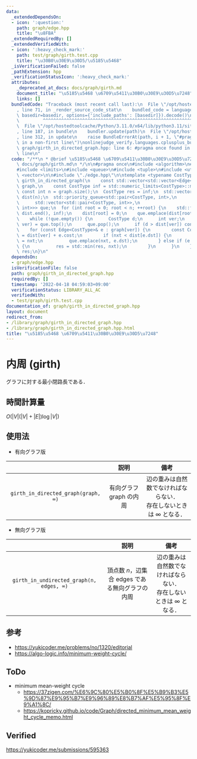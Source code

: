 ```yaml
---
data:
  _extendedDependsOn:
  - icon: ':question:'
    path: graph/edge.hpp
    title: "\u8FBA"
  _extendedRequiredBy: []
  _extendedVerifiedWith:
  - icon: ':heavy_check_mark:'
    path: test/graph/girth.test.cpp
    title: "\u30B0\u30E9\u30D5/\u5185\u5468"
  _isVerificationFailed: false
  _pathExtension: hpp
  _verificationStatusIcon: ':heavy_check_mark:'
  attributes:
    _deprecated_at_docs: docs/graph/girth.md
    document_title: "\u5185\u5468 \u6709\u5411\u30B0\u30E9\u30D5\u7248"
    links: []
  bundledCode: "Traceback (most recent call last):\n  File \"/opt/hostedtoolcache/Python/3.11.0/x64/lib/python3.11/site-packages/onlinejudge_verify/documentation/build.py\"\
    , line 71, in _render_source_code_stat\n    bundled_code = language.bundle(stat.path,\
    \ basedir=basedir, options={'include_paths': [basedir]}).decode()\n          \
    \         ^^^^^^^^^^^^^^^^^^^^^^^^^^^^^^^^^^^^^^^^^^^^^^^^^^^^^^^^^^^^^^^^^^^^^^^^^^^^^^^^^\n\
    \  File \"/opt/hostedtoolcache/Python/3.11.0/x64/lib/python3.11/site-packages/onlinejudge_verify/languages/cplusplus.py\"\
    , line 187, in bundle\n    bundler.update(path)\n  File \"/opt/hostedtoolcache/Python/3.11.0/x64/lib/python3.11/site-packages/onlinejudge_verify/languages/cplusplus_bundle.py\"\
    , line 312, in update\n    raise BundleErrorAt(path, i + 1, \"#pragma once found\
    \ in a non-first line\")\nonlinejudge_verify.languages.cplusplus_bundle.BundleErrorAt:\
    \ graph/girth_in_directed_graph.hpp: line 6: #pragma once found in a non-first\
    \ line\n"
  code: "/**\n * @brief \u5185\u5468 \u6709\u5411\u30B0\u30E9\u30D5\u7248\n * @docs\
    \ docs/graph/girth.md\n */\n\n#pragma once\n#include <algorithm>\n#include <functional>\n\
    #include <limits>\n#include <queue>\n#include <tuple>\n#include <utility>\n#include\
    \ <vector>\n\n#include \"./edge.hpp\"\n\ntemplate <typename CostType>\nCostType\
    \ girth_in_directed_graph(\n    const std::vector<std::vector<Edge<CostType>>>&\
    \ graph,\n    const CostType inf = std::numeric_limits<CostType>::max()) {\n \
    \ const int n = graph.size();\n  CostType res = inf;\n  std::vector<CostType>\
    \ dist(n);\n  std::priority_queue<std::pair<CostType, int>,\n                \
    \      std::vector<std::pair<CostType, int>>,\n                      std::greater<std::pair<CostType,\
    \ int>>> que;\n  for (int root = 0; root < n; ++root) {\n    std::fill(dist.begin(),\
    \ dist.end(), inf);\n    dist[root] = 0;\n    que.emplace(dist[root], root);\n\
    \    while (!que.empty()) {\n      CostType d;\n      int ver;\n      std::tie(d,\
    \ ver) = que.top();\n      que.pop();\n      if (d > dist[ver]) continue;\n  \
    \    for (const Edge<CostType>& e : graph[ver]) {\n        const CostType nxt\
    \ = dist[ver] + e.cost;\n        if (nxt < dist[e.dst]) {\n          dist[e.dst]\
    \ = nxt;\n          que.emplace(nxt, e.dst);\n        } else if (e.dst == root)\
    \ {\n          res = std::min(res, nxt);\n        }\n      }\n    }\n  }\n  return\
    \ res;\n}\n"
  dependsOn:
  - graph/edge.hpp
  isVerificationFile: false
  path: graph/girth_in_directed_graph.hpp
  requiredBy: []
  timestamp: '2022-04-18 04:59:03+09:00'
  verificationStatus: LIBRARY_ALL_AC
  verifiedWith:
  - test/graph/girth.test.cpp
documentation_of: graph/girth_in_directed_graph.hpp
layout: document
redirect_from:
- /library/graph/girth_in_directed_graph.hpp
- /library/graph/girth_in_directed_graph.hpp.html
title: "\u5185\u5468 \u6709\u5411\u30B0\u30E9\u30D5\u7248"
---
```

# 内周 (girth)

グラフに対する最小閉路長である．


## 時間計算量

$O(\lvert V \rvert (\lvert V \rvert + \lvert E \rvert) \log{\lvert V \rvert})$


## 使用法

- 有向グラフ版

||説明|備考|
|:--:|:--:|:--:|
|`girth_in_directed_graph(graph, ∞)`|有向グラフ $\mathrm{graph}$ の内周|辺の重みは自然数でなければならない．<br>存在しないときは $\infty$ となる．|

- 無向グラフ版

||説明|備考|
|:--:|:--:|:--:|
|`girth_in_undirected_graph(n, edges, ∞)`|頂点数 $n$，辺集合 $\mathrm{edges}$ である無向グラフの内周|辺の重みは自然数でなければならない．<br>存在しないときは $\infty$ となる．|


## 参考

- https://yukicoder.me/problems/no/1320/editorial
- https://algo-logic.info/minimum-weight-cycle/


## ToDo

- minimum mean-weight cycle
  - https://37zigen.com/%E6%9C%80%E5%B0%8F%E5%B9%B3%E5%9D%87%E9%95%B7%E9%96%89%E8%B7%AF%E5%95%8F%E9%A1%8C/
  - https://kopricky.github.io/code/Graph/directed_minimum_mean_weight_cycle_memo.html


## Verified

https://yukicoder.me/submissions/595363
